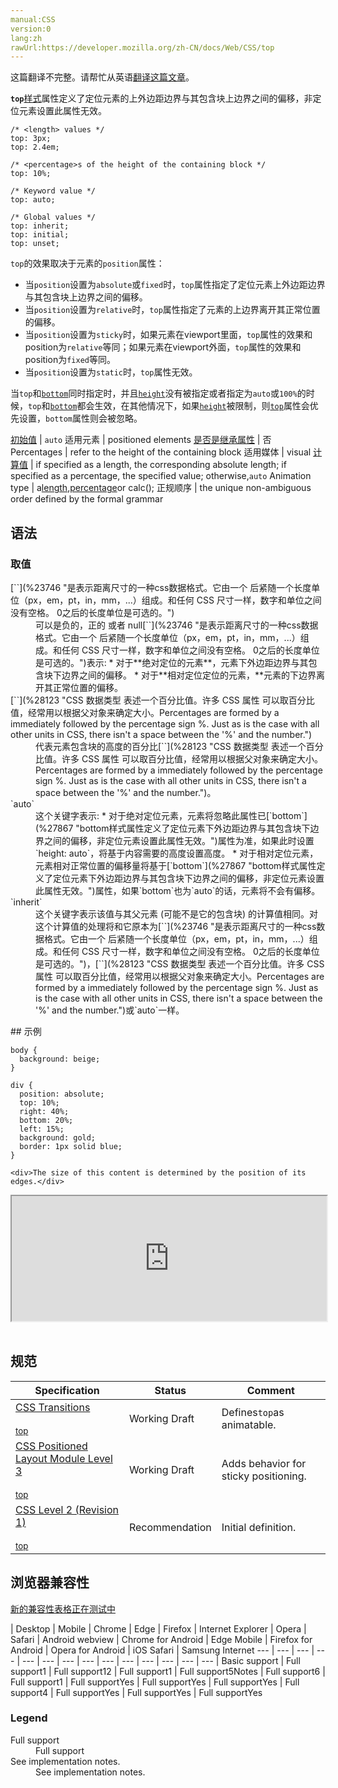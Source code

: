 ```yaml
---
manual:CSS
version:0
lang:zh
rawUrl:https://developer.mozilla.org/zh-CN/docs/Web/CSS/top
---
```




这篇翻译不完整。请帮忙从英语[翻译这篇文章](%32309 "")。






**`top`**[样式](%28448 "")属性定义了定位元素的上外边距边界与其包含块上边界之间的偏移，非定位元素设置此属性无效。


```
/* <length> values */
top: 3px;
top: 2.4em;

/* <percentage>s of the height of the containing block */
top: 10%;

/* Keyword value */
top: auto;

/* Global values */
top: inherit;
top: initial;
top: unset;

```


`top`的效果取决于元素的`position`属性：


* 当`position`设置为`absolute`或`fixed`时，`top`属性指定了定位元素上外边距边界与其包含块上边界之间的偏移。
* 当`position`设置为`relative`时，`top`属性指定了元素的上边界离开其正常位置的偏移。
* 当`position`设置为`sticky`时，如果元素在viewport里面，`top`属性的效果和position为`relative`等同；如果元素在viewport外面，`top`属性的效果和position为`fixed`等同。
* 当`position`设置为`static`时，`top`属性无效。


当`top`和[`bottom`](%27867 "bottom样式属性定义了定位元素下外边距边界与其包含块下边界之间的偏移，非定位元素设置此属性无效。")同时指定时，并且[`height`](%27994 "")没有被指定或者指定为`auto`或`100%`的时候，`top`和[`bottom`](%27867 "bottom样式属性定义了定位元素下外边距边界与其包含块下边界之间的偏移，非定位元素设置此属性无效。")​​​​​都会生效，在其他情况下，如果[`height`](%27994 "")被限制，则[`top`](%28230 "top样式属性定义了定位元素的上外边距边界与其包含块上边界之间的偏移，非定位元素设置此属性无效。")属性会优先设置，`bottom`属性则会被忽略。


[初始值](%28302 "") | `auto` 
适用元素 | positioned elements 
[是否是继承属性](%28299 "") | 否 
Percentages | refer to the height of the containing block 
适用媒体 | visual 
[计算值](%28304 "") | if specified as a length, the corresponding absolute length; if specified as a percentage, the specified value; otherwise,`auto` 
Animation type | a[length](%28692 "Values of the <length> CSS data type are interpolated as real, floating-point numbers."),[percentage](%28693 "Values of the <percentage> CSS data type are interpolated as real, floating-point numbers.")or calc(); 
正规顺序 | the unique non-ambiguous order defined by the formal grammar 


## 语法<a name="Syntax"></a>

### 取值<a name="取值"></a>
<dl><dt id=''>[`<length>`](%23746 "是表示距离尺寸的一种css数据格式。它由一个 <number> 后紧随一个长度单位（px，em，pt，in，mm，...）组成。和任何 CSS 尺寸一样，数字和单位之间没有空格。<number> 0之后的长度单位是可选的。")</dt><dd>可以是负的，正的 或者 null[`<length>`](%23746 "是表示距离尺寸的一种css数据格式。它由一个 <number> 后紧随一个长度单位（px，em，pt，in，mm，...）组成。和任何 CSS 尺寸一样，数字和单位之间没有空格。<number> 0之后的长度单位是可选的。")表示:
* 对于**绝对定位的元素**，元素下外边距边界与其包含块下边界之间的偏移。
* 对于**相对定位定位的元素，**元素的下边界离开其正常位置的偏移。
</dd><dt id=''>[`<percentage>`](%28123 "CSS 数据类型 <percentage> 表述一个百分比值。许多 CSS 属性 可以取百分比值，经常用以根据父对象来确定大小。Percentages are formed by a <number> immediately followed by the percentage sign %. Just as is the case with all other units in CSS, there isn't a space between the '%' and the number.")</dt><dd>代表元素包含块的高度的百分比[`<percentage>`](%28123 "CSS 数据类型 <percentage> 表述一个百分比值。许多 CSS 属性 可以取百分比值，经常用以根据父对象来确定大小。Percentages are formed by a <number> immediately followed by the percentage sign %. Just as is the case with all other units in CSS, there isn't a space between the '%' and the number.")。</dd><dt id=''>`auto`</dt><dd>这个关键字表示:
* 对于绝对定位元素，元素将忽略此属性已[`bottom`](%27867 "bottom样式属性定义了定位元素下外边距边界与其包含块下边界之间的偏移，非定位元素设置此属性无效。")属性为准，如果此时设置`height: auto`，将基于内容需要的高度设置高度。
* 对于相对定位元素，元素相对正常位置的偏移量将基于[`bottom`](%27867 "bottom样式属性定义了定位元素下外边距边界与其包含块下边界之间的偏移，非定位元素设置此属性无效。")属性，如果`bottom`也为`auto`的话，元素将不会有偏移。
</dd><dt id=''>`inherit`</dt><dd>这个关键字表示该值与其父元素 (可能不是它的包含块) 的计算值相同。对这个计算值的处理将和它原本为[`<length>`](%23746 "是表示距离尺寸的一种css数据格式。它由一个 <number> 后紧随一个长度单位（px，em，pt，in，mm，...）组成。和任何 CSS 尺寸一样，数字和单位之间没有空格。<number> 0之后的长度单位是可选的。")，[`<percentage>`](%28123 "CSS 数据类型 <percentage> 表述一个百分比值。许多 CSS 属性 可以取百分比值，经常用以根据父对象来确定大小。Percentages are formed by a <number> immediately followed by the percentage sign %. Just as is the case with all other units in CSS, there isn't a space between the '%' and the number.")或`auto`一样。</dd></dl>
## 示例<a name="Examples"></a>

```
body {
  background: beige;
}

div {
  position: absolute;
  top: 10%;
  right: 40%;
  bottom: 20%;
  left: 15%;
  background: gold;
  border: 1px solid blue;
}
```

```
<div>The size of this content is determined by the position of its edges.</div>
```


<iframe src='https://mdn.mozillademos.org/zh-CN/docs/Web/CSS/top$samples/Example?revision=1344809' width='100%' height='200'></iframe>​​​​​​


## 规范<a name="Specifications"></a>

Specification | Status | Comment 
 ---  |  ---  |  ---  | 
[CSS Transitions<br></br><small>top</small>](%29205 "") | Working Draft | Defines`top`as animatable. 
[CSS Positioned Layout Module Level 3<br></br><small>top</small>](%32310 "") | Working Draft | Adds behavior for sticky positioning. 
[CSS Level 2 (Revision 1)<br></br><small>top</small>](%32311 "") | Recommendation | Initial definition. 


## 浏览器兼容性<a name="Browser_compatibility"></a>
[新的兼容性表格正在测试中<i></i>](%3360 "")

 | <abbr>Desktop<i></i></abbr> | <abbr>Mobile<i></i></abbr> 
 | <abbr>Chrome<i></i></abbr> | <abbr>Edge<i></i></abbr> | <abbr>Firefox<i></i></abbr> | <abbr>Internet Explorer<i></i></abbr> | <abbr>Opera<i></i></abbr> | <abbr>Safari<i></i></abbr> | <abbr>Android webview<i></i></abbr> | <abbr>Chrome for Android<i></i></abbr> | <abbr>Edge Mobile<i></i></abbr> | <abbr>Firefox for Android<i></i></abbr> | <abbr>Opera for Android<i></i></abbr> | <abbr>iOS Safari<i></i></abbr> | <abbr>Samsung Internet<i></i></abbr> 
 ---  |  ---  |  ---  |  ---  |  ---  |  ---  |  ---  |  ---  |  ---  |  ---  |  ---  |  ---  |  ---  |  ---  | 
Basic support | <abbr>Full support</abbr>1 | <abbr>Full support</abbr>12 | <abbr>Full support</abbr>1 | <abbr>Full support</abbr>5<abbr>Notes<i></i></abbr> | <abbr>Full support</abbr>6 | <abbr>Full support</abbr>1 | <abbr>Full support</abbr>Yes | <abbr>Full support</abbr>Yes | <abbr>Full support</abbr>Yes | <abbr>Full support</abbr>4 | <abbr>Full support</abbr>Yes | <abbr>Full support</abbr>Yes | <abbr>Full support</abbr>Yes 


### Legend<a name="Legend"></a>
<dl><dt id=''><abbr>Full support</abbr></dt><dd>Full support</dd><dt id=''><abbr>See implementation notes.<i></i></abbr></dt><dd>See implementation notes.</dd></dl>



